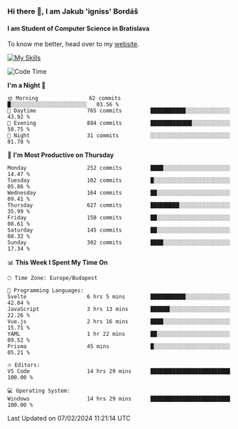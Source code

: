 ### Hi there 👋, I am Jakub 'igniss' Bordáš

#### I am Student of Computer Science in Bratislava
To know me better, head over to my [website](https://bordas.sk).

[![My Skills](https://skillicons.dev/icons?i=js,html,css,figma,svelte,java,kotlin,python,postgresql,typescript,nest,nodejs)](https://bordas.sk)


<!--START_SECTION:waka-->
![Code Time](http://img.shields.io/badge/Code%20Time-1%2C399%20hrs%2018%20mins-blue)

**I'm a Night 🦉** 

```text
🌞 Morning                62 commits          █░░░░░░░░░░░░░░░░░░░░░░░░   03.56 % 
🌆 Daytime                765 commits         ███████████░░░░░░░░░░░░░░   43.92 % 
🌃 Evening                884 commits         █████████████░░░░░░░░░░░░   50.75 % 
🌙 Night                  31 commits          ░░░░░░░░░░░░░░░░░░░░░░░░░   01.78 % 
```
📅 **I'm Most Productive on Thursday** 

```text
Monday                   252 commits         ████░░░░░░░░░░░░░░░░░░░░░   14.47 % 
Tuesday                  102 commits         █░░░░░░░░░░░░░░░░░░░░░░░░   05.86 % 
Wednesday                164 commits         ██░░░░░░░░░░░░░░░░░░░░░░░   09.41 % 
Thursday                 627 commits         █████████░░░░░░░░░░░░░░░░   35.99 % 
Friday                   150 commits         ██░░░░░░░░░░░░░░░░░░░░░░░   08.61 % 
Saturday                 145 commits         ██░░░░░░░░░░░░░░░░░░░░░░░   08.32 % 
Sunday                   302 commits         ████░░░░░░░░░░░░░░░░░░░░░   17.34 % 
```


📊 **This Week I Spent My Time On** 

```text
🕑︎ Time Zone: Europe/Budapest

💬 Programming Languages: 
Svelte                   6 hrs 5 mins        ███████████░░░░░░░░░░░░░░   42.04 % 
JavaScript               3 hrs 13 mins       ██████░░░░░░░░░░░░░░░░░░░   22.26 % 
Vue.js                   2 hrs 16 mins       ████░░░░░░░░░░░░░░░░░░░░░   15.71 % 
YAML                     1 hr 22 mins        ██░░░░░░░░░░░░░░░░░░░░░░░   09.52 % 
Prisma                   45 mins             █░░░░░░░░░░░░░░░░░░░░░░░░   05.21 % 

🔥 Editors: 
VS Code                  14 hrs 29 mins      █████████████████████████   100.00 % 

💻 Operating System: 
Windows                  14 hrs 29 mins      █████████████████████████   100.00 % 
```


 Last Updated on 07/02/2024 11:21:14 UTC
<!--END_SECTION:waka-->
